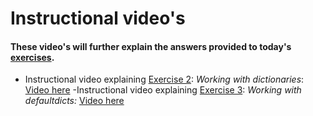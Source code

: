 

# Instructional video's
#### These video's will further explain the answers provided to today's [exercises](https://github.com/uvacw/teachteacher-python/blob/main/day1/exercises/exercises.md).

- Instructional video explaining [Exercise 2](https://github.com/uvacw/teachteacher-python/blob/main/day1/exercises/exercises.md#exercise-2-working-with-dictionaries): *Working with dictionaries*: [Video here](https://www.youtube.com/watch?v=M_bkVPfQcgs)
-Instructional video explaining [Exercise 3](https://github.com/uvacw/teachteacher-python/blob/main/day1/exercises/exercises.md#exercise-3-working-with-defaultdicts): *Working with defaultdicts:* [Video here](https://www.youtube.com/watch?v=2l9aRWcKVyA)
